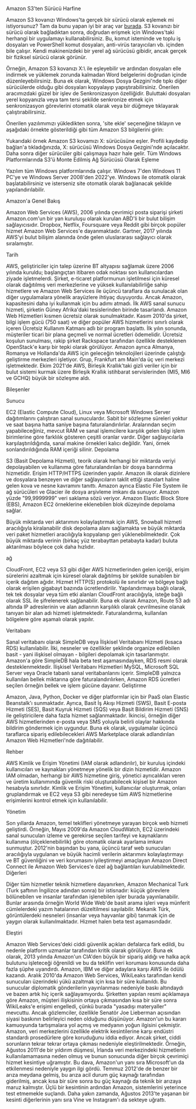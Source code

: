 Amazon S3'ten Sürücü Harfine

Amazon S3 kovanızı Windows'ta gerçek bir sürücü olarak eşlemek mi istiyorsunuz? Tam da bunu yapan iyi bir araç var [burada](https://doctorpapadopoulos.com/map-amazon-s3-bucket-as-a-real-drive/). S3 kovanızı bir sürücü olarak bağladıktan sonra, doğrudan erişmek için Windows'taki herhangi bir uygulamayı kullanabilirsiniz. Bu, komut isteminde ve toplu iş dosyaları ve PowerShell komut dosyaları, anti-virüs tarayıcıları vb. içinden bile çalışır. Kendi makinenizdeki bir yerel ağ sürücüsü gibidir, ancak gerçek bir fiziksel sürücü olarak görünür.

Örneğin, Amazon S3 kovanızı X:\ ile eşleyebilir ve ardından dosyaları elle indirmek ve yüklemek zorunda kalmadan Word belgelerini doğrudan içinde düzenleyebilirsiniz. Buna ek olarak, Windows Dosya Gezgini'nde tıpkı diğer sürücülerde olduğu gibi dosyaları kopyalayıp yapıştırabilirsiniz. Önerilen aracımızdaki güzel bir işlev de Senkronizasyon özelliğidir. Buluttaki dosyaları yerel kopyanızla veya tam tersi şekilde senkronize etmek için senkronizasyon görevlerini otomatik olarak veya bir düğmeye tıklayarak çalıştırabilirsiniz.

Önerilen yazılımımızı yükledikten sonra, 'site ekle' seçeneğine tıklayın ve aşağıdaki örnekte gösterildiği gibi tüm Amazon S3 bilgilerini girin:

Yukarıdaki örnek Amazon S3 kovamızı X: sürücüsüne eşler. Profili kaydedip bağlan'a tıkladığınızda, X: sürücüsü Windows Dosya Gezgini'nde açılacaktır. Daha sonra diğer sürücüler gibi çalışmaya hazır hale gelir.
Tüm Windows Platformlarında S3'ü Monte Edilmiş Ağ Sürücüsü Olarak Eşleme

Yazılım tüm Windows platformlarında çalışır. Windows 7'den Windows 11 PC'ye ve Windows Server 2008'den 2022'ye. Windows ile otomatik olarak başlatabilirsiniz ve isterseniz site otomatik olarak bağlanacak şekilde yapılandırılabilir.

Amazon'a Genel Bakış

Amazon Web Services (AWS), 2006 yılında çevrimiçi posta siparişi şirketi Amazon.com'un bir yan kuruluşu olarak kurulan ABD'li bir bulut bilişim sağlayıcısıdır. Dropbox, Netflix, Foursquare veya Reddit gibi birçok popüler hizmet Amazon Web Services'e dayanmaktadır. Gartner, 2017 yılında AWS'yi bulut bilişim alanında önde gelen uluslararası sağlayıcı olarak sıralamıştır.

Tarih

AWS, geliştiriciler için talep üzerine BT altyapısı sağlamak üzere 2006 yılında kuruldu; başlangıçtan itibaren odak noktası son kullanıcılardan ziyade işletmelerdi. Şirket, e-ticaret platformunun işletilmesi için küresel olarak dağıtılmış veri merkezlerine ve yüksek kullanılabilirliğe sahip hizmetlere ve Amazon Web Services ile üçüncü taraflara da sunulacak olan diğer uygulamalara yönelik arayüzlere ihtiyaç duyuyordu. Ancak Amazon, kapasitesini daha iyi kullanmak için bu adımı atmadı. İlk AWS sanal sunucu hizmeti, şirketin Güney Afrika'daki tesislerinden birinde tasarlandı.
Amazon Web Hizmetleri kısmen ücretsiz olarak sunulmaktadır. Kasım 2010'da şirket, bilgi işlem gücü (750 saat) ve diğer popüler AWS hizmetlerini sınırlı olarak içeren Ücretsiz Kullanım Katmanı adlı bir program başlattı. İlk yılın sonunda, müşteriler ticari bir plana geçmeli ve normal ücretleri ödemelidir. Ücretsiz koşulun sunulması, rakip şirket Rackspace tarafından özellikle desteklenen OpenStack'e karşı bir tepki olarak görülüyor.
Amazon ayrıca Almanya, Romanya ve Hollanda'da AWS için geleceğin teknolojileri üzerinde çalıştığı geliştirme merkezleri işletiyor. Grup, Frankfurt am Main'da üç veri merkezi işletmektedir.
Ekim 2021'de AWS, Birleşik Krallık'taki gizli veriler için bir bulut sistemi kurmak üzere Birleşik Krallık istihbarat servislerinden (MI5, MI6 ve GCHQ) büyük bir sözleşme aldı.

Bileşenler

Sunucu

EC2 (Elastic Compute Cloud), Linux veya Microsoft Windows Server dağıtımlarını çalıştıran sanal sunuculardır. Sabit bir sözleşme süreleri yoktur ve saat başına hatta saniye başına faturalandırılırlar. Aralarından seçim yapabileceğiniz, mevcut RAM ve sanal işlemcilere karşılık gelen bilgi işlem birimlerine göre farklılık gösteren çeşitli oranlar vardır. Diğer sağlayıcılarla karşılaştırıldığında, sanal makine örnekleri kalıcı değildir. Yani, örnek sonlandırıldığında RAM içeriği silinir.
Depolama

S3 (Basit Depolama Hizmeti), teorik olarak herhangi bir miktarda veriyi depolayabilen ve kullanıma göre faturalandırılan bir dosya barındırma hizmetidir. Erişim HTTP/HTTPS üzerinden yapılır. Amazon ilk olarak dizinlere ve dosyalara benzeyen ve diğer sağlayıcıların taklit ettiği standart haline gelen kova ve nesne kavramını tanıttı. Amazon ayrıca Elastic File System ile ağ sürücüleri ve Glacier ile dosya arşivleme imkanı da sunuyor. Amazon yüzde "99,9999999" veri saklama sözü veriyor.
Amazon Elastic Block Store (EBS), Amazon EC2 örneklerine eklenebilen blok düzeyinde depolama sağlar.



Büyük miktarda veri aktarımını kolaylaştırmak için AWS, Snowball hizmeti aracılığıyla kiralanabilir disk depolama alanı sağlamakta ve büyük miktarda veri paket hizmetleri aracılığıyla kopyalanıp geri yüklenebilmektedir. Çok büyük miktarda verinin (birkaç yüz terabayttan petabayta kadar) buluta aktarılması böylece çok daha hızlıdır.

ağ

CloudFront, EC2 veya S3 gibi diğer AWS hizmetlerinden gelen içeriği, erişim sürelerini azaltmak için küresel olarak dağıtılmış bir şekilde sunabilen bir içerik dağıtım ağıdır. Hizmet HTTP(S) protokolü ile sınırlıdır ve bölgeye bağlı olarak erişilen gigabayt bazında ücretlendirilir. Yapılandırmaya bağlı olarak, tek tek dosyalar veya tüm etki alanları CloudFront aracılığıyla, isteğe bağlı olarak SSL ile şifrelenerek sağlanabilir. Buna ek olarak Amazon, Route 53 adı altında IP adreslerinin ve alan adlarının karşılıklı olarak çevrilmesine olanak tanıyan bir alan adı hizmeti işletmektedir. Faturalandırma, kullanılan bölgelere göre aşamalı olarak yapılır.

Veritabanı

Sanal veritabanı olarak SimpleDB veya İlişkisel Veritabanı Hizmeti (kısaca RDS) kullanılabilir. İlki, nesneler ve özellikler şeklinde organize edilebilen basit - yani ilişkisel olmayan - bilgileri depolamak için tasarlanmıştır. Amazon'a göre SimpleDB hala beta test aşamasındayken, RDS resmi olarak desteklenmektedir. İlişkisel Veritabanı Hizmetleri MySQL, Microsoft SQL Server veya Oracle tabanlı sanal veritabanlarını içerir. SimpleDB yalnızca kullanılan bellek miktarına göre faturalandırılırken, Amazon RDS ücretleri seçilen örneğin bellek ve işlem gücüne dayanır.
Geliştirme

Amazon, Java, Python, Docker ve diğer platformlar için bir PaaS olan Elastic Beanstalk'ı sunmaktadır. Ayrıca, Basit İş Akışı Hizmeti (SWS), Basit E-posta Hizmeti (SES), Basit Kuyruk Hizmeti (SQS) veya Basit Bildirim Hizmeti (SNS) ile geliştiricilere daha fazla hizmet sağlanmaktadır. İkincisi, örneğin diğer AWS hizmetlerinden e-posta veya SMS yoluyla belirli olaylar hakkında bildirim göndermek için uygundur. Buna ek olarak, uygulamalar üçüncü taraflarca sipariş edilebilecekleri AWS Marketplace olarak adlandırılan Amazon Web Hizmetleri'nde dağıtılabilir.

Rehber

AWS Kimlik ve Erişim Yönetimi (IAM olarak adlandırılır), bir kuruluş içindeki kullanıcıları ve kaynakları yönetmeye yönelik bir dizin hizmetidir. Amazon IAM olmadan, herhangi bir AWS hizmetine giriş, yönetici ayrıcalıkları veren ve üretim kullanımında güvenlik riski oluşturabilecek kişisel bir Amazon hesabıyla sınırlıdır. Kimlik ve Erişim Yönetimi, kullanıcılar oluşturmak, onları gruplandırmak ve EC2 veya S3 gibi neredeyse tüm AWS hizmetlerine erişimlerini kontrol etmek için kullanılabilir.

Yönetim

Son yıllarda Amazon, temel teklifleri yönetmeye yarayan birçok web hizmeti geliştirdi. Örneğin, Mayıs 2009'da Amazon CloudWatch, EC2 üzerindeki sanal sunucuları izleme ve gerekirse seçilen tarifeyi ve kaynaklarını kullanıma (ölçeklenebilirlik) göre otomatik olarak ayarlama imkanı sunmuştur. 2012'nin başından bu yana, üçüncü taraf web sunucuları aracılığıyla uygulanan ve büyük hacimli verilerin aktarımını kolaylaştırmayı ve BT güvenliğini ve veri korumasını iyileştirmeyi amaçlayan Amazon Direct Connect ile Amazon Web Services'e özel ağ bağlantıları kurulabilmektedir.
Diğerleri

Diğer tüm hizmetler teknik hizmetlere dayanırken, Amazon Mechanical Turk (Turk şaftının İngilizce adından sonra) bir istisnadır: küçük görevlere bölünebilen ve insanlar tarafından işlenebilen işler burada yayınlanabilir. Bunlar arasında örneğin World Wide Web'de basit arama işleri veya münferit cümlelerdeki yazım hatalarının düzeltilmesi sayılabilir. Mekanik Türk, görüntülerdeki nesneleri (insanlar veya hayvanlar gibi) tanımak için de yaygın olarak kullanılmaktadır. Hizmet halen beta test aşamasındadır.



Eleştiri

Amazon Web Services'deki ciddi güvenlik açıkları defalarca fark edildi, bu nedenle platform uzmanlar tarafından kritik olarak görülüyor. Buna ek olarak, 2013 yılında Amazon'un CIA'den büyük bir sipariş aldığı ve halka açık bulutunu işleteceği öğrenildi ve bu da teklifin veri koruması konusunda daha fazla şüphe uyandırdı. Amazon, IBM ve diğer adaylara karşı AWS ile ödülü kazandı.
Aralık 2010'da Amazon Web Services, WikiLeaks tarafından kendi sunucuları üzerindeki yükü azaltmak için kısa bir süre kullanıldı. Bu sunucular diplomatik gönderilerin yayınlanması nedeniyle baskı altındaydı ve bazen artık hiç içerik sağlayamıyordu. Şirketten yapılan resmi açıklamaya göre Amazon, müşteri ilişkisinin ortaya çıkmasından kısa bir süre sonra WikiLeaks'e erişimi engelledi, çünkü burada "yasadışı materyaller" mevcuttu. Ancak gözlemciler, özellikle Senatör Joe Lieberman açısından siyasi baskının belirleyici neden olduğunu düşünüyor. Amazon'un bu kararı kamuoyunda tartışmalara yol açmış ve medyanın yoğun ilgisini çekmiştir.
Amazon, veri merkezlerini özellikle elektrik kesintilerine karşı endüstri standardı prosedürlere göre koruduğunu iddia ediyor. Ancak şirket, ciddi sorunların tekrar tekrar ortaya çıkması nedeniyle eleştirilmektedir. Örneğin, Ağustos 2011'de bir yıldırım düşmesi, İrlanda veri merkezindeki hizmetlerin kullanılamamasına neden olmuş ve bunun sonucunda diğer birçok çevrimiçi hizmet kesintiye uğramıştır. Bu dava, Amazon'un yanı sıra Microsoft'un da etkilenmesi nedeniyle yaygın ilgi gördü. Temmuz 2012'de de benzer bir arıza meydana gelmiş, bu arıza acil durum güç kaynağı tarafından giderilmiş, ancak kısa bir süre sonra bu güç kaynağı da teknik bir arızaya maruz kalmıştır. Üçlü bir kesintinin ardından Amazon, sistemlerini yeterince test etmemekle suçlandı. Daha yakın zamanda, Ağustos 2013'te yaşanan bir kesinti diğerlerinin yanı sıra Vine ve Instagram'ı da sekteye uğrattı. 



